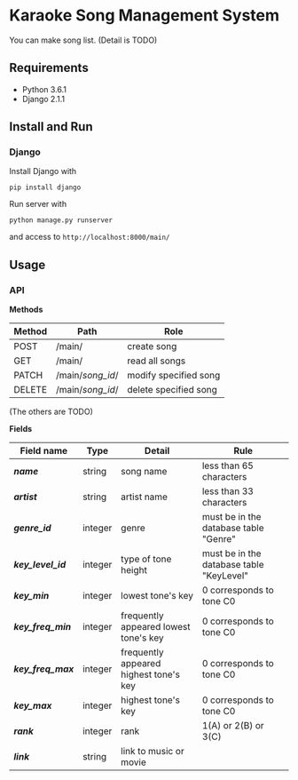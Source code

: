 Karaoke Song Management System
============
You can make song list.
(Detail is TODO)

Requirements
--------
+ Python  3.6.1
+ Django  2.1.1

Install and Run
--------
### Django

Install Django with

    pip install django

Run server with

    python manage.py runserver

and access to `http://localhost:8000/main/`

Usage
--------
### API

**Methods**

|Method |Path |Role |
|---|---|---|
| POST | /main/ | create song |
| GET | /main/ | read all songs |
| PATCH | /main/*song_id*/ | modify specified song |
| DELETE | /main/*song_id*/ | delete specified song |

(The others are TODO)

**Fields**

|Field name |Type |Detail |Rule |
|---|---|---|---|
| ***name*** | string | song name | less than 65 characters |
| ***artist*** | string | artist name | less than 33 characters |
| ***genre_id*** | integer | genre | must be in the database table "Genre" |
| ***key_level_id*** | integer | type of tone height | must be in the database table "KeyLevel" |
| ***key_min*** | integer | lowest tone's key | 0 corresponds to tone C0 |
| ***key_freq_min*** | integer | frequently appeared lowest tone's key | 0 corresponds to tone C0 |
| ***key_freq_max*** | integer | frequently appeared highest tone's key | 0 corresponds to tone C0 |
| ***key_max*** | integer | highest tone's key | 0 corresponds to tone C0 |
| ***rank*** | integer | rank | 1(A) or 2(B) or 3(C) |
| ***link*** | string | link to music or movie | |




